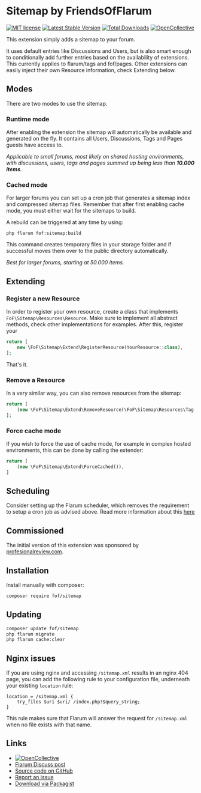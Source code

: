 # Sitemap by FriendsOfFlarum
[![MIT license](https://img.shields.io/badge/license-MIT-blue.svg)](https://github.com/FriendsOfFlarum/sitemap/blob/master/LICENSE.md) [![Latest Stable Version](https://img.shields.io/packagist/v/fof/sitemap.svg)](https://packagist.org/packages/fof/sitemap) [![Total Downloads](https://img.shields.io/packagist/dt/fof/sitemap.svg)](https://packagist.org/packages/fof/sitemap) [![OpenCollective](https://img.shields.io/badge/opencollective-fof-blue.svg)](https://opencollective.com/fof/donate)

This extension simply adds a sitemap to your forum.

It uses default entries like Discussions and Users, but is also smart enough to conditionally add further entries
based on the availability of extensions. This currently applies to flarum/tags and fof/pages. Other extensions
can easily inject their own Resource information, check Extending below.

## Modes

There are two modes to use the sitemap.

### Runtime mode

After enabling the extension the sitemap will automatically be available and generated on the fly. It contains
all Users, Discussions, Tags and Pages guests have access to.

_Applicable to small forums, most likely on shared hosting environments, with discussions, users, tags and pages summed
up being less than **10.000 items**._

### Cached mode

For larger forums you can set up a cron job that generates a sitemap index and compressed sitemap files. Remember that after first enabling cache mode, you must either wait for the sitemaps to build.

A rebuild can be triggered at any time by using:

```
php flarum fof:sitemap:build
```

This command creates temporary files in your storage folder and if successful moves them over to the public
directory automatically.

_Best for larger forums, starting at 50.000 items._

## Extending

### Register a new Resource

In order to register your own resource, create a class that implements `FoF\Sitemap\Resources\Resource`. Make sure
to implement all abstract methods, check other implementations for examples. After this, register your 

```php
return [
    new \FoF\Sitemap\Extend\RegisterResource(YourResource::class),
];
```
That's it.

### Remove a Resource

In a very similar way, you can also remove resources from the sitemap:
```php
return [
    (new \FoF\Sitemap\Extend\RemoveResource(\FoF\Sitemap\Resources\Tag::class)),
];
```

### Force cache mode

If you wish to force the use of cache mode, for example in complex hosted environments, this can be done by calling the extender:
```php
return [
    (new \FoF\Sitemap\Extend\ForceCached()),
]
```
## Scheduling

Consider setting up the Flarum scheduler, which removes the requirement to setup a cron job as advised above. Read more information about this [here](https://discuss.flarum.org/d/24118)

## Commissioned

The initial version of this extension was sponsored by [profesionalreview.com](https://www.profesionalreview.com/).

## Installation

Install manually with composer:

```bash
composer require fof/sitemap
```

## Updating

```bash
composer update fof/sitemap
php flarum migrate
php flarum cache:clear
```

## Nginx issues

If you are using nginx and accessing `/sitemap.xml` results in an nginx 404 page, you can add the following rule to your configuration file, underneath your existing `location` rule:

```
location = /sitemap.xml {
    try_files $uri $uri/ /index.php?$query_string;
}
```

This rule makes sure that Flarum will answer the request for `/sitemap.xml` when no file exists with that name.

## Links

- [![OpenCollective](https://img.shields.io/badge/donate-friendsofflarum-44AEE5?style=for-the-badge&logo=open-collective)](https://opencollective.com/fof/donate)
- [Flarum Discuss post](https://discuss.flarum.org/d/14941)
- [Source code on GitHub](https://github.com/FriendsOfFlarum/sitemap)
- [Report an issue](https://github.com/FriendsOFflarum/sitemap/issues)
- [Download via Packagist](https://packagist.org/packages/fof/sitemap)
